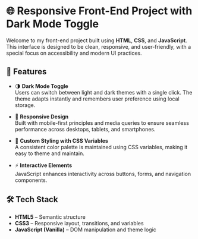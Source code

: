 # 🌐 Responsive Front-End Project with Dark Mode Toggle

Welcome to my front-end project built using **HTML**, **CSS**, and **JavaScript**. This interface is designed to be clean, responsive, and user-friendly, with a special focus on accessibility and modern UI practices.

## 🚀 Features

- 🌗 **Dark Mode Toggle**  
  Users can switch between light and dark themes with a single click. The theme adapts instantly and remembers user preference using local storage.

- 📱 **Responsive Design**  
  Built with mobile-first principles and media queries to ensure seamless performance across desktops, tablets, and smartphones.

- 🎨 **Custom Styling with CSS Variables**  
  A consistent color palette is maintained using CSS variables, making it easy to theme and maintain.

- ⚡ **Interactive Elements**  
  JavaScript enhances interactivity across buttons, forms, and navigation components.

## 🛠️ Tech Stack

- **HTML5** – Semantic structure  
- **CSS3** – Responsive layout, transitions, and variables  
- **JavaScript (Vanilla)** – DOM manipulation and theme logic




